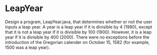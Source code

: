 # LeapYear
Design a program, LeapYear.java, that determines whether or not the user inputs a leap year.
A year is a leap year if it is divisible by 4 (1980), except that it is not a leap year if it is divisible by 100 (1900).
However, it is a leap year if it is divisible by 400 (2000). 
There were no exceptions before the introduction of the Gregorian calender on October 15, 1582 (for example, 1500 was a leap year).
